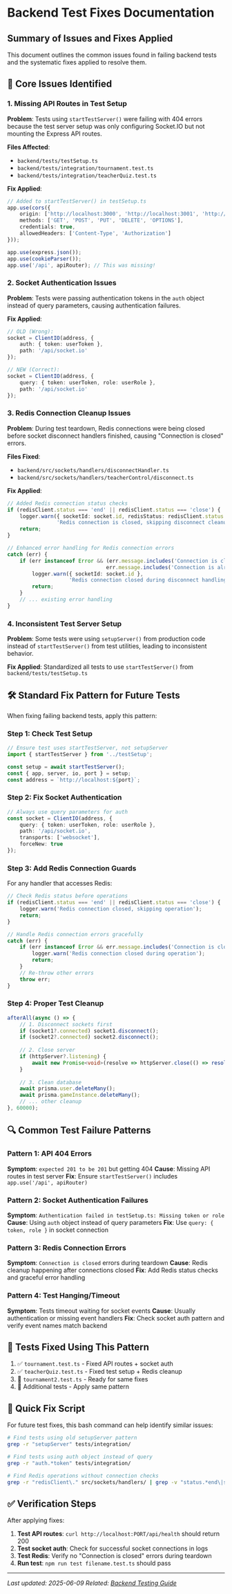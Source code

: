 # Backend Test Fixes Documentation

## Summary of Issues and Fixes Applied

This document outlines the common issues found in failing backend tests and the systematic fixes applied to resolve them.

## 🔧 Core Issues Identified

### 1. Missing API Routes in Test Setup
**Problem**: Tests using `startTestServer()` were failing with 404 errors because the test server setup was only configuring Socket.IO but not mounting the Express API routes.

**Files Affected**: 
- `backend/tests/testSetup.ts`
- `backend/tests/integration/tournament.test.ts` 
- `backend/tests/integration/teacherQuiz.test.ts`

**Fix Applied**:
```typescript
// Added to startTestServer() in testSetup.ts
app.use(cors({
    origin: ['http://localhost:3000', 'http://localhost:3001', 'http://localhost:3008'],
    methods: ['GET', 'POST', 'PUT', 'DELETE', 'OPTIONS'],
    credentials: true,
    allowedHeaders: ['Content-Type', 'Authorization']
}));

app.use(express.json());
app.use(cookieParser());
app.use('/api', apiRouter); // This was missing!
```

### 2. Socket Authentication Issues
**Problem**: Tests were passing authentication tokens in the `auth` object instead of query parameters, causing authentication failures.

**Fix Applied**:
```typescript
// OLD (Wrong):
socket = ClientIO(address, { 
    auth: { token: userToken }, 
    path: '/api/socket.io' 
});

// NEW (Correct):
socket = ClientIO(address, { 
    query: { token: userToken, role: userRole }, 
    path: '/api/socket.io' 
});
```

### 3. Redis Connection Cleanup Issues
**Problem**: During test teardown, Redis connections were being closed before socket disconnect handlers finished, causing "Connection is closed" errors.

**Files Fixed**:
- `backend/src/sockets/handlers/disconnectHandler.ts`
- `backend/src/sockets/handlers/teacherControl/disconnect.ts`

**Fix Applied**:
```typescript
// Added Redis connection status checks
if (redisClient.status === 'end' || redisClient.status === 'close') {
    logger.warn({ socketId: socket.id, redisStatus: redisClient.status }, 
                'Redis connection is closed, skipping disconnect cleanup');
    return;
}

// Enhanced error handling for Redis connection errors
catch (err) {
    if (err instanceof Error && (err.message.includes('Connection is closed') || 
                                err.message.includes('Connection is already closed'))) {
        logger.warn({ socketId: socket.id }, 
                    'Redis connection closed during disconnect handling, skipping cleanup');
        return;
    }
    // ... existing error handling
}
```

### 4. Inconsistent Test Server Setup
**Problem**: Some tests were using `setupServer()` from production code instead of `startTestServer()` from test utilities, leading to inconsistent behavior.

**Fix Applied**: Standardized all tests to use `startTestServer()` from `backend/tests/testSetup.ts`

## 🛠️ Standard Fix Pattern for Future Tests

When fixing failing backend tests, apply this pattern:

### Step 1: Check Test Setup
```typescript
// Ensure test uses startTestServer, not setupServer
import { startTestServer } from '../testSetup';

const setup = await startTestServer();
const { app, server, io, port } = setup;
const address = `http://localhost:${port}`;
```

### Step 2: Fix Socket Authentication
```typescript
// Always use query parameters for auth
const socket = ClientIO(address, {
    query: { token: userToken, role: userRole },
    path: '/api/socket.io',
    transports: ['websocket'],
    forceNew: true
});
```

### Step 3: Add Redis Connection Guards
For any handler that accesses Redis:
```typescript
// Check Redis status before operations
if (redisClient.status === 'end' || redisClient.status === 'close') {
    logger.warn('Redis connection closed, skipping operation');
    return;
}

// Handle Redis connection errors gracefully
catch (err) {
    if (err instanceof Error && err.message.includes('Connection is closed')) {
        logger.warn('Redis connection closed during operation');
        return;
    }
    // Re-throw other errors
    throw err;
}
```

### Step 4: Proper Test Cleanup
```typescript
afterAll(async () => {
    // 1. Disconnect sockets first
    if (socket1?.connected) socket1.disconnect();
    if (socket2?.connected) socket2.disconnect();
    
    // 2. Close server
    if (httpServer?.listening) {
        await new Promise<void>(resolve => httpServer.close(() => resolve()));
    }
    
    // 3. Clean database
    await prisma.user.deleteMany();
    await prisma.gameInstance.deleteMany();
    // ... other cleanup
}, 60000);
```

## 🔍 Common Test Failure Patterns

### Pattern 1: API 404 Errors
**Symptom**: `expected 201 to be 201` but getting 404
**Cause**: Missing API routes in test server
**Fix**: Ensure `startTestServer()` includes `app.use('/api', apiRouter)`

### Pattern 2: Socket Authentication Failures  
**Symptom**: `Authentication failed in testSetup.ts: Missing token or role`
**Cause**: Using `auth` object instead of query parameters
**Fix**: Use `query: { token, role }` in socket connection

### Pattern 3: Redis Connection Errors
**Symptom**: `Connection is closed` errors during teardown
**Cause**: Redis cleanup happening after connections closed
**Fix**: Add Redis status checks and graceful error handling

### Pattern 4: Test Hanging/Timeout
**Symptom**: Tests timeout waiting for socket events
**Cause**: Usually authentication or missing event handlers
**Fix**: Check socket auth pattern and verify event names match backend

## 📝 Tests Fixed Using This Pattern

1. ✅ `tournament.test.ts` - Fixed API routes + socket auth
2. ✅ `teacherQuiz.test.ts` - Fixed test setup + Redis cleanup
3. 🔄 `tournament2.test.ts` - Ready for same fixes
4. 🔄 Additional tests - Apply same pattern

## 🚀 Quick Fix Script

For future test fixes, this bash command can help identify similar issues:

```bash
# Find tests using old setupServer pattern
grep -r "setupServer" tests/integration/

# Find tests using auth object instead of query
grep -r "auth.*token" tests/integration/

# Find Redis operations without connection checks
grep -r "redisClient\." src/sockets/handlers/ | grep -v "status.*end\|status.*close"
```

## ✅ Verification Steps

After applying fixes:

1. **Test API routes**: `curl http://localhost:PORT/api/health` should return 200
2. **Test socket auth**: Check for successful socket connections in logs
3. **Test Redis**: Verify no "Connection is closed" errors during teardown
4. **Run test**: `npm run test filename.test.ts` should pass

---

*Last updated: 2025-06-09*
*Related: [Backend Testing Guide](./test-integration-guide.md)*
